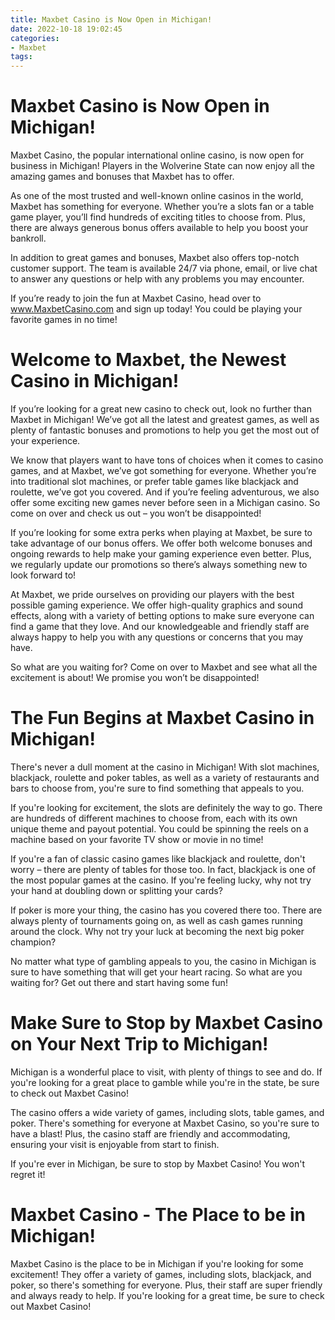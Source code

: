 ```yaml
---
title: Maxbet Casino is Now Open in Michigan!
date: 2022-10-18 19:02:45
categories:
- Maxbet
tags:
---
```



#  Maxbet Casino is Now Open in Michigan!

Maxbet Casino, the popular international online casino, is now open for business in Michigan! Players in the Wolverine State can now enjoy all the amazing games and bonuses that Maxbet has to offer.

As one of the most trusted and well-known online casinos in the world, Maxbet has something for everyone. Whether you’re a slots fan or a table game player, you’ll find hundreds of exciting titles to choose from. Plus, there are always generous bonus offers available to help you boost your bankroll.

In addition to great games and bonuses, Maxbet also offers top-notch customer support. The team is available 24/7 via phone, email, or live chat to answer any questions or help with any problems you may encounter.

If you’re ready to join the fun at Maxbet Casino, head over to www.MaxbetCasino.com and sign up today! You could be playing your favorite games in no time!

#  Welcome to Maxbet, the Newest Casino in Michigan!

If you’re looking for a great new casino to check out, look no further than Maxbet in Michigan! We’ve got all the latest and greatest games, as well as plenty of fantastic bonuses and promotions to help you get the most out of your experience.

We know that players want to have tons of choices when it comes to casino games, and at Maxbet, we’ve got something for everyone. Whether you’re into traditional slot machines, or prefer table games like blackjack and roulette, we’ve got you covered. And if you’re feeling adventurous, we also offer some exciting new games never before seen in a Michigan casino. So come on over and check us out – you won’t be disappointed!

If you’re looking for some extra perks when playing at Maxbet, be sure to take advantage of our bonus offers. We offer both welcome bonuses and ongoing rewards to help make your gaming experience even better. Plus, we regularly update our promotions so there’s always something new to look forward to!

At Maxbet, we pride ourselves on providing our players with the best possible gaming experience. We offer high-quality graphics and sound effects, along with a variety of betting options to make sure everyone can find a game that they love. And our knowledgeable and friendly staff are always happy to help you with any questions or concerns that you may have.

So what are you waiting for? Come on over to Maxbet and see what all the excitement is about! We promise you won’t be disappointed!

#  The Fun Begins at Maxbet Casino in Michigan!

There's never a dull moment at the casino in Michigan! With slot machines, blackjack, roulette and poker tables, as well as a variety of restaurants and bars to choose from, you're sure to find something that appeals to you.

If you're looking for excitement, the slots are definitely the way to go. There are hundreds of different machines to choose from, each with its own unique theme and payout potential. You could be spinning the reels on a machine based on your favorite TV show or movie in no time!

If you're a fan of classic casino games like blackjack and roulette, don't worry – there are plenty of tables for those too. In fact, blackjack is one of the most popular games at the casino. If you're feeling lucky, why not try your hand at doubling down or splitting your cards?

If poker is more your thing, the casino has you covered there too. There are always plenty of tournaments going on, as well as cash games running around the clock. Why not try your luck at becoming the next big poker champion?

No matter what type of gambling appeals to you, the casino in Michigan is sure to have something that will get your heart racing. So what are you waiting for? Get out there and start having some fun!

#  Make Sure to Stop by Maxbet Casino on Your Next Trip to Michigan!

Michigan is a wonderful place to visit, with plenty of things to see and do. If you're looking for a great place to gamble while you're in the state, be sure to check out Maxbet Casino!

The casino offers a wide variety of games, including slots, table games, and poker. There's something for everyone at Maxbet Casino, so you're sure to have a blast! Plus, the casino staff are friendly and accommodating, ensuring your visit is enjoyable from start to finish.

If you're ever in Michigan, be sure to stop by Maxbet Casino! You won't regret it!

#  Maxbet Casino - The Place to be in Michigan!

Maxbet Casino is the place to be in Michigan if you're looking for some excitement! They offer a variety of games, including slots, blackjack, and poker, so there's something for everyone. Plus, their staff are super friendly and always ready to help. If you're looking for a great time, be sure to check out Maxbet Casino!